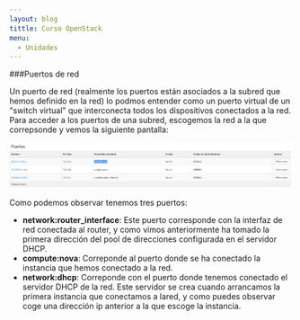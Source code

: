 ```yaml
---
layout: blog
tittle: Curso OpenStack
menu:
  - Unidades
---
```


###Puertos de red

Un puerto de red (realmente los puertos están asociados a la subred que hemos definido en la red) lo podmos entender como un puerto virtual de un "switch virtual" que interconecta todos los dispositivos conectados a la red. Para acceder a los puertos de una subred, escogemos la red a la que correpsonde y vemos la siguiente pantalla:

![red](img/puertos/01.png)

Como podemos observar tenemos tres puertos:

* **network:router_interface**: Este puerto corresponde con la interfaz de red conectada al router, y como vimos anteriormente ha tomado la primera dirección del pool de direcciones configurada en el servidor DHCP.
* **compute:nova**: Correponde al puerto donde se ha conectado la instancia que hemos conectado a la red.
* **network:dhcp**: Correponde con el puerto donde tenemos conectado el servidor DHCP de la red. Este servidor se crea cuando arrancamos la primera instancia que conectamos a lared, y como puedes observar coge una dirección ip anterior a la que escoge la instancia.
